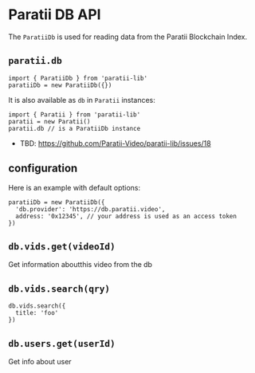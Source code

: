 # Paratii DB API

The `ParatiiDb` is used for reading data from the Paratii Blockchain Index.


## `paratii.db`

    import { ParatiiDb } from 'paratii-lib'
    paratiiDb = new ParatiiDb({})


It is also available as `db` in `Paratii` instances:

    import { Paratii } from 'paratii-lib'
    paratii = new Paratii()
    paratii.db // is a ParatiiDb instance

- TBD: https://github.com/Paratii-Video/paratii-lib/issues/18

## configuration

Here is an example with default options:

    paratiiDb = new ParatiiDb({
      'db.provider': 'https://db.paratii.video',
      address: '0x12345', // your address is used as an access token
    })

## `db.vids.get(videoId)`

Get information aboutthis video from the db
## `db.vids.search(qry)`

    db.vids.search({
      title: 'foo'
    })

## `db.users.get(userId)`

Get info about user
